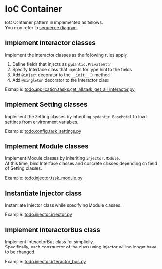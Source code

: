 # IoC Container

IoC Container pattern in implemented as follows.  
You may refer to [sequence diagram].  

## Implement Interactor classes

Implement the Interactor classes as the following rules apply.  

1. Define fields that injects as `pydantic.PrivateAttr` 
2. Specify Interface class that injects for type hint to the fields
3. Add `@inject` decorator to the `__init__()` method
4. Add `@singleton` decorator to the Interactor class

Exmaple: [todo.application.tasks.get_all.task_get_all_interactor.py]

## Implement Setting classes

Implement the Setting classes by inheriting `pydantic.BaseModel` to load settings from environment variables.  

Example: [todo.config.task_settings.py]

## Implement Module classes

Implement Module classes by inheriting `injector.Module`.  
At this time, bind Interface classes and concrete classes depending on field of Setting classes.  

Example: [todo.injector.task_module.py]

## Instantiate Injector class

Instantiate Injector class while specifying Module classes.  

Example: [todo.injector.injector.py]

## Implement InteractorBus class

Implement InteractorBus class for simplicity.  
Specifically, each constructor of the class using injector will no longer have to be changed.  

Example: [todo.injector.interactor_bus.py]

[sequence diagram]: ./sequence_diagrams.md#IoC-Container
[todo.application.tasks.get_all.task_get_all_interactor.py]: ../src/todo/application/tasks/get_all/task_get_all_interactor.py
[todo.config.task_settings.py]: ../src/todo/config/task_settings.py
[todo.injector.task_module.py]: ../src/todo/injector/task_module.py
[todo.injector.injector.py]: ../src/todo/injector/injector.py
[todo.injector.interactor_bus.py]: ../src/todo/injector/interactor_bus.py
